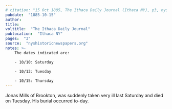 ```yaml
---
# citation: "15 Oct 1885, The Ithaca Daily Journal (Ithaca NY), p3, nyshistoricnewspapers.org"
pubdate:  "1885-10-15"
author: 
title: 
voltitle:  "The Ithaca Daily Journal"
publocation:  "Ithaca NY"
pages:  "3"
source:  "nyshistoricnewspapers.org"
notes: >-
    The dates indicated are:

    - 10/10: Saturday

    - 10/13: Tuesday
    
    - 10/15: Thursday
---
```

Jonas Mills of Brookton, was suddenly taken very ill last Saturday and died on Tuesday. His burial occurred to-day.
